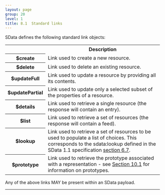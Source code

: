 ```yaml
---
layout: page
group: 20
level: 1
title: 8.1  Standard links
---
```


SData defines the following standard link objects:

<table class="left">
    <tr>
        <th></th><th>Description</th>
    </tr>
    <tr>
        <th>$create</th><td>Link used to create a new resource.</td>
    </tr>
    <tr>
        <th>$delete</th><td>Link used to delete an existing resource.</td>
    </tr>
    <tr>
        <th>$updateFull</th><td>Link used to update a resource by providing all its contents.</td>
    </tr>
    <tr>
        <th>$updatePartial</th><td>Link used to update only a selected subset of the properties of a resource.</td>
    </tr>
    <tr>
        <th>$details</th><td>Link used to retrieve a single resource (the response will contain an entry).</td>
    </tr>
    <tr>
        <th>$list</th><td>Link used to retrieve a set of resources (the response will contain a feed).</td>
    </tr>
    <tr>
        <th>$lookup</th><td>Link used to retrieve a set of resources to be used to populate a list of 
choices.  This corresponds to the sdata:lookup defined in the SData 1.1 specification <a href="../../core/0607/" title="6.7 Feed Rendering">section 6.7</a>.</td>
    </tr>
    <tr>
        <th>$prototype</th><td>Link used to retrieve the prototype associated with a representation - see 
<a href="../05-1001/" title="10.1 $prototype object">Section 10.1</a> for information on prototypes.</td>
    </tr>
</table>

Any of the above links MAY be present within an SData payload.

***